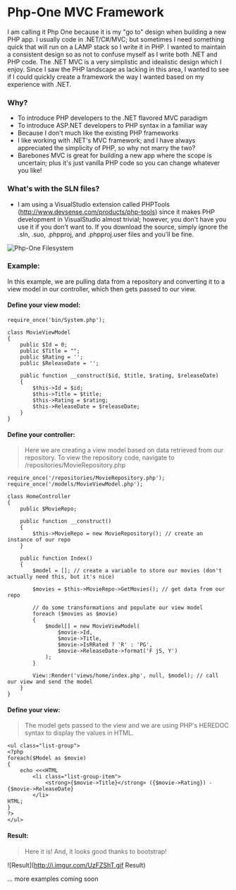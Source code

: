 Php-One MVC Framework
=======

I am calling it Php One because it is my "go to" design when building a new PHP app.  I usually code in .NET/C#/MVC; but sometimes I need something quick that will run on a LAMP stack so I write it in PHP.  I wanted to maintain a consistent design so as not to confuse myself as I write both .NET and PHP code.  The .NET MVC is a very simplistic and idealistic design which I enjoy.  Since I saw the PHP landscape as lacking in this area, I wanted to see if I could quickly create a framework the way I wanted based on my experience with .NET.

### Why?

- To introduce PHP developers to the .NET flavored MVC paradigm
- To introduce ASP.NET developers to PHP syntax in a familiar way
- Because I don't much like the existing PHP frameworks
- I like working with .NET's MVC framework; and I have always appreciated the simplicity of PHP, so why not marry the two?
- Barebones MVC is great for building a new app where the scope is uncertain; plus it's just vanilla PHP code so you can change whatever you like!

### What's with the SLN files?

- I am using a VisualStudio extension called PHPTools (http://www.devsense.com/products/php-tools) since it makes PHP development in VisualStudio almost trivial; however, you don't have you use it if you don't want to.  If you download the source, simply ignore the .sln, .suo, .phpproj, and .phpproj.user files and you'll be fine.

![Php-One Filesystem](http://i.imgur.com/XPeYnv0.gif "PHP-One Filesystem")

### Example:

In this example, we are pulling data from a repository and converting it to a view model in our controller, which then gets passed to our view.

#### Define your view model:

```
require_once('bin/System.php');

class MovieViewModel
{
	public $Id = 0;
	public $Title = "";
	public $Rating = '';
	public $ReleaseDate = '';
    
    public function __construct($id, $title, $rating, $releaseDate)
    {
        $this->Id = $id;
        $this->Title = $title;
        $this->Rating = $rating;
        $this->ReleaseDate = $releaseDate;
    }
}
```

#### Define your controller:

> Here we are creating a view model based on data retrieved from our repository.  To view the repository code, navigate to /repositories/MovieRepository.php

```
require_once('/repositories/MovieRepository.php');
require_once('/models/MovieViewModel.php');

class HomeController
{
	public $MovieRepo;
	
	public function __construct()
	{
		$this->MovieRepo = new MovieRepository(); // create an instance of our repo
	}
	
	public function Index()
	{
        $model = []; // create a variable to store our movies (don't actually need this, but it's nice)
        
        $movies = $this->MovieRepo->GetMovies(); // get data from our repo

        // do some transformations and populate our view model
        foreach ($movies as $movie)
        {
            $model[] = new MovieViewModel(
                $movie->Id,
                $movie->Title,
                $movie->IsRRated ? 'R' : 'PG',
                $movie->ReleaseDate->format('F jS, Y')
            );
        }

		View::Render('views/home/index.php', null, $model); // call our view and send the model
	}
}
```

#### Define your view:

> The model gets passed to the view and we are using PHP's HEREDOC syntax to display the values in HTML.

```
<ul class="list-group">
<?php
foreach($Model as $movie)
{
    echo <<<HTML
        <li class="list-group-item">
            <strong>{$movie->Title}</strong> ({$movie->Rating}) - {$movie->ReleaseDate}
        </li>
HTML;
}
?>
</ul>
```

#### Result:

> Here it is!  And, it looks good thanks to bootstrap!

![Result](http://i.imgur.com/UzFZShT.gif Result)

... more examples coming soon
